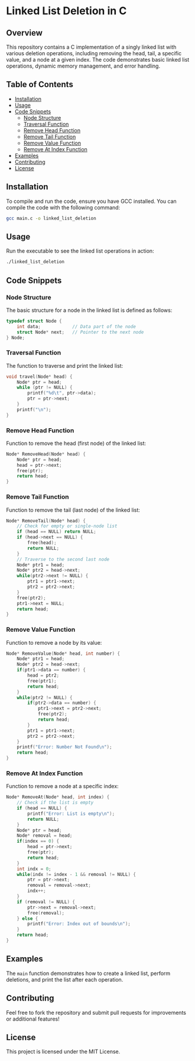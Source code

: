 # Linked List Deletion in C

## Overview

This repository contains a C implementation of a singly linked list with various deletion operations, including removing the head, tail, a specific value, and a node at a given index. The code demonstrates basic linked list operations, dynamic memory management, and error handling.

## Table of Contents
- [Installation](#installation)
- [Usage](#usage)
- [Code Snippets](#code-snippets)
  - [Node Structure](#node-structure)
  - [Traversal Function](#traversal-function)
  - [Remove Head Function](#remove-head-function)
  - [Remove Tail Function](#remove-tail-function)
  - [Remove Value Function](#remove-value-function)
  - [Remove At Index Function](#remove-at-index-function)
- [Examples](#examples)
- [Contributing](#contributing)
- [License](#license)

## Installation

To compile and run the code, ensure you have GCC installed. You can compile the code with the following command:

```bash
gcc main.c -o linked_list_deletion
```

## Usage

Run the executable to see the linked list operations in action:

```bash
./linked_list_deletion
```

## Code Snippets

### Node Structure

The basic structure for a node in the linked list is defined as follows:

```c
typedef struct Node {
    int data;            // Data part of the node
    struct Node* next;   // Pointer to the next node
} Node;
```

### Traversal Function

The function to traverse and print the linked list:

```c
void travel(Node* head) {
    Node* ptr = head;
    while (ptr != NULL) {
        printf("%d\t", ptr->data);
        ptr = ptr->next;
    }
    printf("\n");
}
```

### Remove Head Function

Function to remove the head (first node) of the linked list:

```c
Node* RemoveHead(Node* head) {
    Node* ptr = head;
    head = ptr->next; 
    free(ptr); 
    return head; 
}
```

### Remove Tail Function

Function to remove the tail (last node) of the linked list:

```c
Node* RemoveTail(Node* head) {
    // Check for empty or single-node list
    if (head == NULL) return NULL; 
    if (head->next == NULL) {
        free(head); 
        return NULL; 
    }
    // Traverse to the second last node
    Node* ptr1 = head; 
    Node* ptr2 = head->next; 
    while(ptr2->next != NULL) {
        ptr1 = ptr1->next; 
        ptr2 = ptr2->next; 
    }
    free(ptr2);
    ptr1->next = NULL; 
    return head; 
}
```

### Remove Value Function

Function to remove a node by its value:

```c
Node* RemoveValue(Node* head, int number) {
    Node* ptr1 = head;
    Node* ptr2 = head->next;
    if(ptr1->data == number) {
        head = ptr2; 
        free(ptr1); 
        return head; 
    }
    while(ptr2 != NULL) {
        if(ptr2->data == number) {
            ptr1->next = ptr2->next; 
            free(ptr2);
            return head; 
        }
        ptr1 = ptr1->next; 
        ptr2 = ptr2->next; 
    }
    printf("Error: Number Not Found\n");
    return head; 
}
```

### Remove At Index Function

Function to remove a node at a specific index:

```c
Node* RemoveAt(Node* head, int index) {
    // Check if the list is empty
    if (head == NULL) {
        printf("Error: List is empty\n");
        return NULL; 
    }
    Node* ptr = head; 
    Node* removal = head;
    if(index == 0) {
        head = ptr->next; 
        free(ptr); 
        return head; 
    }
    int indx = 0;
    while(indx != index - 1 && removal != NULL) {
        ptr = ptr->next; 
        removal = removal->next; 
        indx++; 
    }
    if (removal != NULL) {
        ptr->next = removal->next; 
        free(removal); 
    } else {
        printf("Error: Index out of bounds\n");
    }
    return head; 
}
```

## Examples

The `main` function demonstrates how to create a linked list, perform deletions, and print the list after each operation. 

## Contributing

Feel free to fork the repository and submit pull requests for improvements or additional features!

## License

This project is licensed under the MIT License.